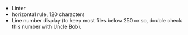 - Linter
- horizontal rule, 120 characters
- Line number display (to keep most files below 250 or so, double check this number with Uncle Bob).